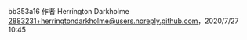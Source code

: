 bb353a16 作者 Herrington Darkholme <2883231+herringtondarkholme@users.noreply.github.com>，2020/7/27 10:45
